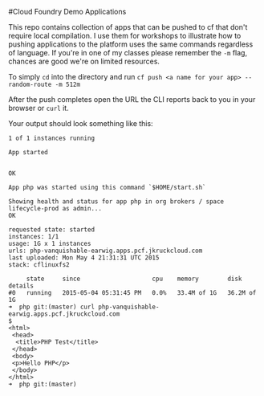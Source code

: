 #Cloud Foundry Demo Applications

This repo contains collection of apps that can be pushed to cf that don't require local compilation. I use them for workshops to illustrate how to pushing applications to the platform uses the same commands regardless of language. If you're in one of my classes please remember the `-m` flag, chances are good we're on limited resources. 

To simply `cd` into the directory and run `cf push <a name for your app> --random-route -m 512m`

After the push completes open the URL the CLI reports back to you in your browser or `curl` it. 

Your output should look something like this:
```
1 of 1 instances running

App started


OK

App php was started using this command `$HOME/start.sh`

Showing health and status for app php in org brokers / space lifecycle-prod as admin...
OK

requested state: started
instances: 1/1
usage: 1G x 1 instances
urls: php-vanquishable-earwig.apps.pcf.jkruckcloud.com
last uploaded: Mon May 4 21:31:31 UTC 2015
stack: cflinuxfs2

     state     since                    cpu    memory        disk          details
#0   running   2015-05-04 05:31:45 PM   0.0%   33.4M of 1G   36.2M of 1G
➜  php git:(master) curl php-vanquishable-earwig.apps.pcf.jkruckcloud.com                                                       $
<html>
 <head>
  <title>PHP Test</title>
 </head>
 <body>
 <p>Hello PHP</p>
 </body>
</html>
➜  php git:(master)
```

